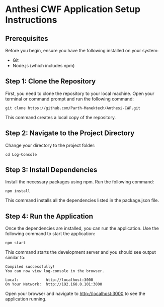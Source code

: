 # Anthesi CWF Application Setup Instructions

## Prerequisites
Before you begin, ensure you have the following installed on your system:
- Git
- Node.js (which includes npm)

## Step 1: Clone the Repository
First, you need to clone the repository to your local machine. Open your terminal or command prompt and run the following command:
```
git clone https://github.com/Parth-Manektech/Anthesi-CWF.git
```
This command creates a local copy of the repository.

## Step 2: Navigate to the Project Directory
Change your directory to the project folder:
```
cd Log-Console
```

## Step 3: Install Dependencies
Install the necessary packages using npm. Run the following command:
```
npm install
```
This command installs all the dependencies listed in the package.json file.

## Step 4: Run the Application
Once the dependencies are installed, you can run the application. Use the following command to start the application:
```
npm start
```
This command starts the development server and you should see output similar to:
```
Compiled successfully!
You can now view log-console in the browser.

Local:            http://localhost:3000
On Your Network:  http://192.168.0.101:3000
```
Open your browser and navigate to [http://localhost:3000](http://localhost:3000) to see the application running.
